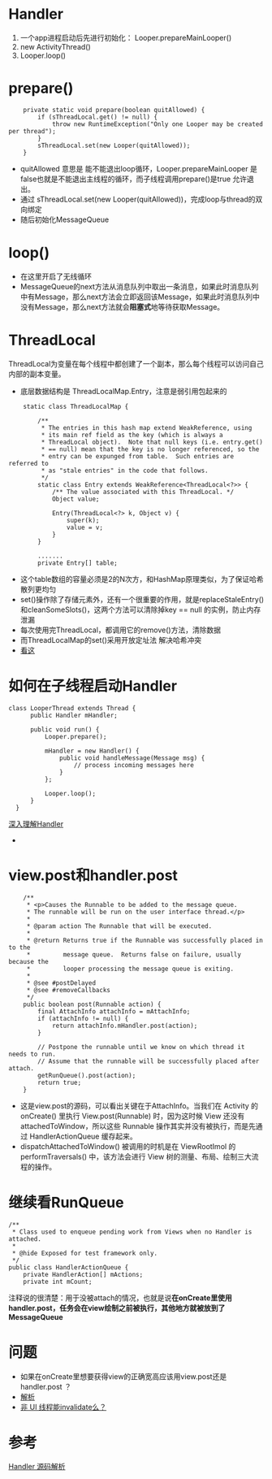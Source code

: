 Handler
===
1. 一个app进程启动后先进行初始化： Looper.prepareMainLooper()
2. new ActivityThread()
3. Looper.loop()


# prepare()

```
    private static void prepare(boolean quitAllowed) {
        if (sThreadLocal.get() != null) {
            throw new RuntimeException("Only one Looper may be created per thread");
        }
        sThreadLocal.set(new Looper(quitAllowed));
    }
```

* quitAllowed 意思是 能不能退出loop循环，Looper.prepareMainLooper 是false也就是不能退出主线程的循环，而子线程调用prepare()是true 允许退出。
* 通过 sThreadLocal.set(new Looper(quitAllowed))，完成loop与thread的双向绑定
* 随后初始化MessageQueue


# loop()

* 在这里开启了无线循环
* MessageQueue的next方法从消息队列中取出一条消息，如果此时消息队列中有Message，那么next方法会立即返回该Message，如果此时消息队列中没有Message，那么next方法就会**阻塞式**地等待获取Message。 


# ThreadLocal
ThreadLocal为变量在每个线程中都创建了一个副本，那么每个线程可以访问自己内部的副本变量。

* 底层数据结构是 ThreadLocalMap.Entry，注意是弱引用包起来的

```
    static class ThreadLocalMap {

        /**
         * The entries in this hash map extend WeakReference, using
         * its main ref field as the key (which is always a
         * ThreadLocal object).  Note that null keys (i.e. entry.get()
         * == null) mean that the key is no longer referenced, so the
         * entry can be expunged from table.  Such entries are referred to
         * as "stale entries" in the code that follows.
         */
        static class Entry extends WeakReference<ThreadLocal<?>> {
            /** The value associated with this ThreadLocal. */
            Object value;

            Entry(ThreadLocal<?> k, Object v) {
                super(k);
                value = v;
            }
        }
        
        .......
        private Entry[] table;
```
* 这个table数组的容量必须是2的N次方，和HashMap原理类似，为了保证哈希散列更均匀
* set()操作除了存储元素外，还有一个很重要的作用，就是replaceStaleEntry()和cleanSomeSlots()，这两个方法可以清除掉key == null 的实例，防止内存泄漏
* 每次使用完ThreadLocal，都调用它的remove()方法，清除数据
* 而ThreadLocalMap的set()采用开放定址法 解决哈希冲突
* [看这](https://www.cnblogs.com/molao-doing/articles/9097929.html)

# 如何在子线程启动Handler
```
class LooperThread extends Thread {
      public Handler mHandler;

      public void run() {
          Looper.prepare();

          mHandler = new Handler() {
              public void handleMessage(Message msg) {
                  // process incoming messages here
              }
          };

          Looper.loop();
      }
  }
```

[深入理解Handler](https://blog.csdn.net/iispring/article/details/47180325)

-


# view.post和handler.post
```
    /**
     * <p>Causes the Runnable to be added to the message queue.
     * The runnable will be run on the user interface thread.</p>
     *
     * @param action The Runnable that will be executed.
     *
     * @return Returns true if the Runnable was successfully placed in to the
     *         message queue.  Returns false on failure, usually because the
     *         looper processing the message queue is exiting.
     *
     * @see #postDelayed
     * @see #removeCallbacks
     */
    public boolean post(Runnable action) {
        final AttachInfo attachInfo = mAttachInfo;
        if (attachInfo != null) {
            return attachInfo.mHandler.post(action);
        }

        // Postpone the runnable until we know on which thread it needs to run.
        // Assume that the runnable will be successfully placed after attach.
        getRunQueue().post(action);
        return true;
    }
```
* 这是view.post的源码，可以看出关键在于AttachInfo。当我们在 Activity 的 onCreate() 里执行 View.post(Runnable) 时，因为这时候 View 还没有 attachedToWindow，所以这些 Runnable 操作其实并没有被执行，而是先通过 HandlerActionQueue 缓存起来。
* dispatchAttachedToWindow() 被调用的时机是在 ViewRootImol 的 performTraversals() 中，该方法会进行 View 树的测量、布局、绘制三大流程的操作。

# 继续看RunQueue
```
/**
 * Class used to enqueue pending work from Views when no Handler is attached.
 *
 * @hide Exposed for test framework only.
 */
public class HandlerActionQueue {
    private HandlerAction[] mActions;
    private int mCount;
```
注释说的很清楚：用于没被attach的情况，也就是说**在onCreate里使用handler.post，任务会在view绘制之前被执行，其他地方就被放到了MessageQueue**


# 问题
* 如果在onCreate里想要获得view的正确宽高应该用view.post还是handler.post ？
* [解析](https://www.cnblogs.com/dasusu/p/8047172.html)
* [非 UI 线程能invalidate么？](https://www.jianshu.com/p/753441fcbad2)


参考
==
[Handler 源码解析](https://www.jianshu.com/p/13c8a66d3b5c)
